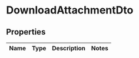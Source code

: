 # DownloadAttachmentDto
## Properties

Name | Type | Description | Notes
------------ | ------------- | ------------- | -------------


